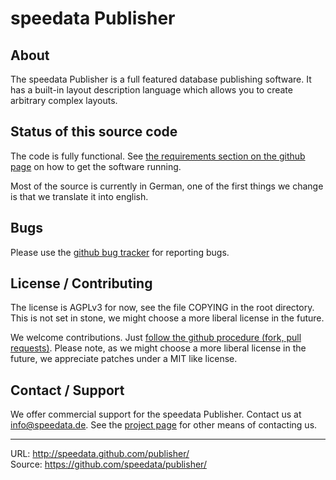 speedata Publisher
==================

About
-----

The speedata Publisher is a full featured database publishing software. It has a built-in layout description language which allows you to create arbitrary complex layouts.

Status of this source code
--------------------------

The code is fully functional. See [the requirements section on the github page](http://speedata.github.com/publisher/) on how to get the software running.

Most of the source is currently in German, one of the first things we change is that we translate it into english.

Bugs
----

Please use the [github bug tracker](https://github.com/speedata/publisher/issues) for reporting bugs.

License / Contributing
----------------------

The license is AGPLv3 for now, see the file COPYING in the root directory. This is not set in stone, we might choose a more liberal license in the future.

We welcome contributions. Just [follow the github procedure (fork, pull requests)](http://help.github.com/send-pull-requests/). Please note, as we might choose a more liberal license in the future, we appreciate patches under a MIT like license.

Contact / Support
-----------------

We offer commercial support for the speedata Publisher. Contact us at [info@speedata.de](mailto:info@speedata.de). See the [project page](http://speedata.github.com/publisher/) for other means of contacting us.



--------
URL: <http://speedata.github.com/publisher/> <br />
Source: <https://github.com/speedata/publisher/> 
